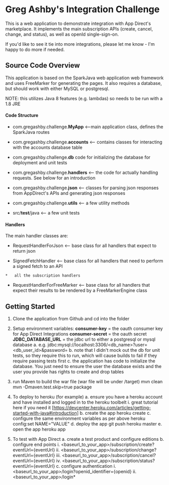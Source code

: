 # Greg Ashby's Integration Challenge

This is a web application to demonstrate integration with App Direct's marketplace. It implements the main subscription APIs (create, cancel, change, and status), as well as openId single-sign-on.

If you'd like to see it tie into more integrations, please let me know - I'm happy to do more if needed.

## Source Code Overview

This application is based on the SparkJava web application web framework and uses FreeMarker for generating the pages. It also requires a database, but should work with either MySQL or postgresql.

NOTE: this utilizes Java 8 features (e.g. lambdas) so needs to be run with a 1.8 JRE

#### Code Structure

*   com.gregashby.challenge.**MyApp** <--main application class, defines the SparkJava routes

*   com.gregashby.challenge.**accounts** <-- contains classes for interacting with the accounts database table

*   com.gregashby.challenge.**db** code for initializing the database for deployment and unit tests

*   com.gregashby.challenge.**handlers** <-- the code for actually handling requests. See below for an introduction

*   com.gregashby.challenge.**json** <-- classes for parsing json responses from AppDirect's APIs and generating json responses

*   com.gregashby.challenge.**utils** <-- a few utility methods

*   src/**test**/java <-- a few unit tests

#### Handlers

The main handler classes are:

*   RequestHandlerForJson <-- base class for all handlers that expect to return json

  *   SignedFetchHandler <-- base class for all handlers that need to perform a signed fetch to an API
  
    *   all the subscription handlers
    
*   RequestHandlerForFreeMarker <-- base class for all handlers that expect their results to be rendered by a FreeMarkerEngine class


## Getting Started

1. Clone the application from Github and cd into the folder

2. Setup environment variables:
	**consumer-key** = the oauth consumer key for App Direct Integrations
	**consumer-secret** = the oauth secret
	**JDBC_DATABASE_URL** = the jdbc url to either a postgresql or mysql database
  a. e.g. jdbc:mysql://localhost:3306/<db_name>?user=<db_user_id>&password=<pwd>
  b. note that I didn't mock out the db for unit tests, so they require this to run, which will cause builds to fail if they require passing tests first
  c. the application has code to initialize the database. You just need to ensure the user the database exists and the user you provide has rights to create and drop tables
    
3. run Maven to build the war file (war file will be under /target)
	mvn clean
	mvn -Dmaven.test.skip=true package
 
4. To deploy to heroku (for example)
  a. ensure you have a heroku account and have installed and logged in to the heroku toolbelt
    i. great tutorial here if you need it [https://devcenter.heroku.com/articles/getting-started-with-java#introduction]
  b. create the app
	heroku create <name> 
  c. configure the same environment variables as per above
	heroku config:set NAME="VALUE"
  d. deploy the app
	git push heroku master
  e. open the app
	heroku app

5. To test with App Direct
  a. create a test product and configure editions
  b. configure end points
    i.  <baseurl_to_your_app>/subscription/create?eventUrl={eventUrl}
    ii. <baseurl_to_your_app>/subscription/change?eventUrl={eventUrl}
    iii. <baseurl_to_your_app>/subscription/cancel?eventUrl={eventUrl}
    iv. <baseurl_to_your_app>/subscription/status?eventUrl={eventUrl}
  c. configure authentication
    i. <baseurl_to_your_app>/login?openid_identifier={openid}
	ii. <baseurl_to_your_app>/login*






